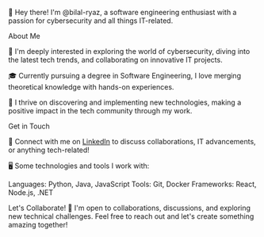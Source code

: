 👋 Hey there! I'm @bilal-ryaz, a software engineering enthusiast with a passion for cybersecurity and all things IT-related.

About Me

🌟 I'm deeply interested in exploring the world of cybersecurity, diving into the latest tech trends, and collaborating on innovative IT projects.

🎓 Currently pursuing a degree in Software Engineering, I love merging theoretical knowledge with hands-on experiences.

🚀 I thrive on discovering and implementing new technologies, making a positive impact in the tech community through my work.

Get in Touch

🔗 Connect with me on [LinkedIn](https://www.linkedin.com/in/muhammad-bilal-565203223/) to discuss collaborations, IT advancements, or anything tech-related!

🖥️ Some technologies and tools I work with:

Languages: Python, Java, JavaScript
Tools: Git, Docker
Frameworks: React, Node.js, .NET

Let's Collaborate!
🤝 I'm open to collaborations, discussions, and exploring new technical challenges. Feel free to reach out and let's create something amazing together!


<!---
bilal-ryaz/bilal-ryaz is a ✨ special ✨ repository because its `README.md` (this file) appears on your GitHub profile.
You can click the Preview link to take a look at your changes.
--->
